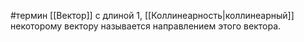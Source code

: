 #термин
[[Вектор]] с длиной 1, [[Коллинеарность|коллинеарный]] некоторому вектору называется направлением этого вектора.